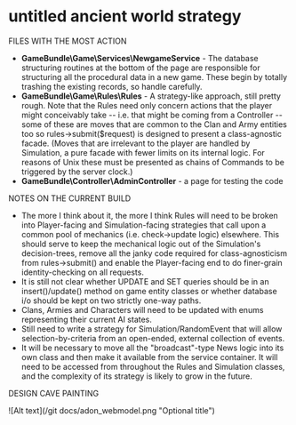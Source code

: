 untitled ancient world strategy
====

FILES WITH THE MOST ACTION
* **GameBundle\Game\Services\NewgameService** - The database structuring routines at the bottom of the page are responsible for structuring all the procedural data in a new game. These begin by totally trashing the existing records, so handle carefully.
* **GameBundle\Game\Rules\Rules** - A strategy-like approach, still pretty rough. Note that the Rules need only concern 	actions that the player might conceivably take -- i.e. that might be coming from a Controller -- some of these 	are moves that are common to the Clan and Army entities too so rules->submit($request) is designed to present a class-agnostic facade. (Moves that are irrelevant to the player are handled by Simulation, a pure facade with fewer limits on its internal logic. For reasons of Unix these must be presented as chains of Commands to be triggered by the server clock.)
* **GameBundle\Controller\AdminController** - a page for testing the code



NOTES ON THE CURRENT BUILD

* The more I think about it, the more I think Rules will need to be broken into Player-facing and Simulation-facing strategies that call upon a common pool of mechanics (i.e. check->update logic) elsewhere. This should serve to keep the mechanical logic out of the Simulation's decision-trees, remove all the janky code required for class-agnosticism from rules->submit() and enable the Player-facing end to do finer-grain identity-checking on all requests.
* It is still not clear whether UPDATE and SET queries should be in an insert()/update() method on game entity classes or whether database i/o should be kept on two strictly one-way paths. 
* Clans, Armies and Characters will need to be updated with enums representing their current AI states.
* Still need to write a strategy for Simulation/RandomEvent that will allow selection-by-criteria from an open-ended, external collection of events.
* It will be necessary to move all the "broadcast"-type News logic into its own class and then make it available from the service container. It will need to be accessed from throughout the Rules and Simulation classes, and the complexity of its strategy is likely to grow in the future.
 
DESIGN CAVE PAINTING

![Alt text](/git docs/adon_webmodel.png "Optional title")
	

